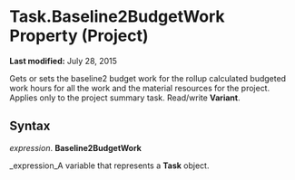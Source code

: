
# Task.Baseline2BudgetWork Property (Project)

 **Last modified:** July 28, 2015

Gets or sets the baseline2 budget work for the rollup calculated budgeted work hours for all the work and the material resources for the project. Applies only to the project summary task. Read/write  **Variant**.

## Syntax

 _expression_. **Baseline2BudgetWork**

 _expression_A variable that represents a  **Task** object.

